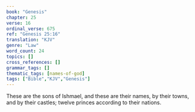 ```yaml
---
book: "Genesis"
chapter: 25
verse: 16
ordinal_verse: 675
ref: "Genesis 25:16"
translation: "KJV"
genre: "Law"
word_count: 24
topics: []
cross_references: []
grammar_tags: []
thematic_tags: [names-of-god]
tags: ["Bible","KJV","Genesis"]
---
```

These are the sons of Ishmael, and these are their names, by their towns, and by their castles; twelve princes according to their nations.
